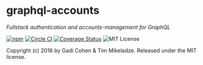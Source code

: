 # graphql-accounts

*Fullstack authentication and accounts-management for GraphQL*

[![npm](https://img.shields.io/npm/v/graphql-accounts.svg?maxAge=2592000)](https://www.npmjs.com/package/graphql-accounts) [![Circle CI](https://circleci.com/gh/graphql-accounts/graphql-accounts.svg?style=shield)](https://circleci.com/gh/graphql-accounts/graphql-accounts) [![Coverage Status](https://coveralls.io/repos/github/graphql-accounts/graphql-accounts/badge.svg?branch=master)](https://coveralls.io/github/graphql-accounts/graphql-accounts?branch=master) ![MIT License](https://img.shields.io/badge/license-MIT-blue.svg)

Copyright (c) 2016 by Gadi Cohen & Tim Mikeladze.  Released under the MIT license.
